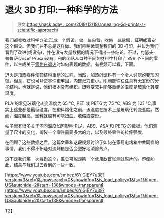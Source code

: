 # 退火 3D 打印:一种科学的方法

> 原文:[https://hack aday . com/2019/12/18/annealing-3d-prints-a-scientific-approach/](https://hackaday.com/2019/12/18/annealing-3d-prints-a-scientific-approach/)

我们都被教过科学方法:形成一个假设，做一些实验，收集一些数据，证明或否定这个假设。但我们并不总是这样做。我们将稍微调整我们的 3D 打印，并认为我们看到了改进(或没有)，并在没有大量数据的情况下得出一些结论。不过，约瑟夫·普鲁萨(Josef Prusa)没有。他的团队从四种不同的材料中打印了 856 个不同的零件，以生成关于[零件在退火](https://blog.prusaprinters.org/how-to-improve-your-3d-prints-with-annealing/)时如何表现的数据。有视频可以看，下面。

退火是加热零件使其结构重组的过程。当然，加热的塑料有一个令人讨厌的变形习惯。但是，它也可以使零件更牢固，内部张力更小。印刷部件往往具有无定形的分子结构。也就是说，他们根本没有组织。塑料变软并能够重组的温度是玻璃化转变温度。

PLA 的常见玻璃化转变温度为 65 ℃, PET 或 PETG 为 75 ℃, ABS 为 105 ℃,事实上这些都是最低温度。在塑料熔化之前，该温度在技术上是玻璃化转变温度。然而，温度越高，塑料就越有可能扭曲、收缩或变形。

帖子里有很多关于不同温度如何影响 PLA、ABS、ASA 和 PETG 的数据。他们测量了尺寸的变化，断裂一个零件需要多大的力，以及最终零件的拉伸强度。

在回顾了这些数据之后，这篇文章和这段视频讨论了如何在家用电烤箱中做同样的事情。我们不得不怀疑对流烤箱是否会更好地消除热点。

这不是我们第一次看到这个，但它可能是第一个使用数百张测试照片的。即便如此，结果与我们过去看到的一些[一致](https://hackaday.com/2017/03/24/half-baked-idea-put-your-pla-in-the-oven/)。

 [https://www.youtube.com/embed/6YlGjEY7u38?version=3&rel=1&showsearch=0&showinfo=1&iv_load_policy=1&fs=1&hl=en-US&autohide=2&start=138&wmode=transparent](https://www.youtube.com/embed/6YlGjEY7u38?version=3&rel=1&showsearch=0&showinfo=1&iv_load_policy=1&fs=1&hl=en-US&autohide=2&start=138&wmode=transparent)

T2】